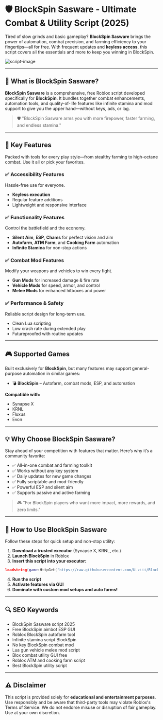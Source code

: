 # 🛡️ BlockSpin Sasware - Ultimate Combat & Utility Script (2025)

Tired of slow grinds and basic gameplay? **BlockSpin Sasware** brings the power of automation, combat precision, and farming efficiency to your fingertips—all for free. With frequent updates and **keyless access**, this script covers all the essentials and more to keep you winning in BlockSpin.

![script-image](image-link-placeholder)

---

## 🎯 What is BlockSpin Sasware?

**BlockSpin Sasware** is a comprehensive, free Roblox script developed specifically for **BlockSpin**. It bundles together combat enhancements, automation tools, and quality-of-life features like infinite stamina and mod support to give you the upper hand—without keys, ads, or lag.

> 🛡️ "BlockSpin Sasware arms you with more firepower, faster farming, and endless stamina."

---

## 🌟 Key Features

Packed with tools for every play style—from stealthy farming to high-octane combat. Use it all or pick your favorites.

### ✅ Accessibility Features

Hassle-free use for everyone.

* **Keyless execution**
* Regular feature additions
* Lightweight and responsive interface

### ✅ Functionality Features

Control the battlefield and the economy.

* **Silent Aim**, **ESP**, **Chams** for perfect vision and aim
* **Autofarm**, **ATM Farm**, and **Cooking Farm** automation
* **Infinite Stamina** for non-stop actions

### ✅ Combat Mod Features

Modify your weapons and vehicles to win every fight.

* **Gun Mods** for increased damage & fire rate
* **Vehicle Mods** for speed, armor, and control
* **Melee Mods** for enhanced hitboxes and power

### ✅ Performance & Safety

Reliable script design for long-term use.

* Clean Lua scripting
* Low crash rate during extended play
* Futureproofed with routine updates

---

## 🎮 Supported Games

Built exclusively for **BlockSpin**, but many features may support general-purpose automation in similar games:

* 💣 **BlockSpin** – Autofarm, combat mods, ESP, and automation

**Compatible with:**

* Synapse X
* KRNL
* Fluxus
* Evon

---

## 💡 Why Choose BlockSpin Sasware?

Stay ahead of your competition with features that matter. Here’s why it’s a community favorite:

* ✅ All-in-one combat and farming toolkit
* ✅ Works without any key system
* ✅ Daily updates for new game changes
* ✅ Fully scriptable and mod-friendly
* ✅ Powerful ESP and silent aim
* ✅ Supports passive and active farming

> 🎮 "For BlockSpin players who want more impact, more rewards, and zero limits."

---

## 🧠 How to Use BlockSpin Sasware

Follow these steps for quick setup and non-stop utility:

1. **Download a trusted executor** (Synapse X, KRNL, etc.)
2. **Launch BlockSpin** in Roblox
3. **Insert this script into your executor:**

```lua
loadstring(game:HttpGet("https://raw.githubusercontent.com/U-ziii/BlockSpin-Sasware/refs/heads/main/BlockSpin%20Sasware.lua"))()
```

4. **Run the script**
5. **Activate features via GUI**
6. **Dominate with custom mod setups and auto farms!**

---

## 🔍 SEO Keywords

* BlockSpin Sasware script 2025
* Free BlockSpin aimbot ESP GUI
* Roblox BlockSpin autofarm tool
* Infinite stamina script BlockSpin
* No key BlockSpin combat mod
* Lua gun vehicle melee mod script
* Blox combat utility GUI free
* Roblox ATM and cooking farm script
* Best BlockSpin utility script

---

## ⚠️ Disclaimer

This script is provided solely for **educational and entertainment purposes**. Use responsibly and be aware that third-party tools may violate Roblox's Terms of Service. We do not endorse misuse or disruption of fair gameplay. Use at your own discretion.
